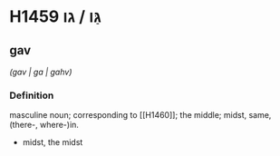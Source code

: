 # H1459 גַּו / גו

## gav

_(gav | ɡa | ɡahv)_

### Definition

masculine noun; corresponding to [[H1460]]; the middle; midst, same, (there-, where-)in.

- midst, the midst

